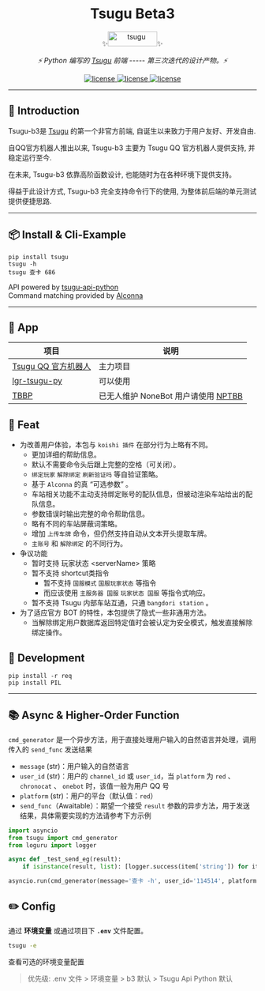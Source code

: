 


<div align="center">


<h1 align="center"> Tsugu Beta3 </h1>


<div align="center">

</div>

✨<img src="./logo.jpg" width="100" width="30" height="30" alt="tsugu"/>✨




_⚡️ Python 编写的 [Tsugu](https://github.com/Yamamoto-2/tsugu-bangdream-bot?tab=readme-ov-file) 前端 ----- 第三次迭代的设计产物。⚡️_



</div>

<p align="center">
<a href="https://github.com/Yamamoto-2/tsugu-bangdream-bot">
    <img src="https://img.shields.io/badge/tsugubangdream bot - api-yellow" alt="license">
  </a>

<a href="https://github.com/kumoSleeping/tsugu-python-frontend?tab=MIT-1-ov-file">
    <img src="https://img.shields.io/github/license/kumoSleeping/tsugu-python-frontend" alt="license">
  </a>
<a href="https://pypi.org/project/tsugu/">
    <img src="https://img.shields.io/pypi/v/tsugu.svg" alt="license">
  </a>
</p>

---

## 📜 Introduction

Tsugu-b3是 [Tsugu](https://github.com/Yamamoto-2/tsugu-bangdream-bot?tab=readme-ov-file) 的第一个非官方前端, 自诞生以来致力于用户友好、开发自由.

自QQ官方机器人推出以来, Tsugu-b3 主要为 Tsugu QQ 官方机器人提供支持, 并稳定运行至今.
 
在未来, Tsugu-b3 依靠高阶函数设计, 也能随时为在各种环境下提供支持。

得益于此设计方式, Tsugu-b3 完全支持命令行下的使用, 为整体前后端的单元测试提供便捷思路.

---

## 📦 Install & Cli-Example

```shell
pip install tsugu
tsugu -h
tsugu 查卡 686
```

API powered by  <a href="https://github.com/WindowsSov8forUs/tsugu-api-python?tab=readme-ov-file">tsugu-api-python</a>    
Command matching provided by <a href="https://github.com/ArcletProject/Alconna">Alconna</a>    

***

## 🚗 App
| 项目 | 说明 |
| --- | --- |
| [Tsugu QQ 官方机器人](https://github.com/kumoSleeping/tsugu-qq-open-platform-bot) | 主力项目 |
|[lgr-tsugu-py](https://github.com/kumoSleeping/lgr-tsugu-py) | 可以使用 |
| [TBBP](https://github.com/zhaomaoniu/tsugu-bangdream-bot-py) | 已无人维护 NoneBot 用户请使用 [NPTBB](https://github.com/WindowsSov8forUs/nonebot-plugin-tsugu-bangdream-bot) |


## 📜 Feat

- 为改善用户体验，本包与 `koishi 插件` 在部分行为上略有不同。
  - 更加详细的帮助信息。
  - 默认不需要命令头后跟上完整的空格（可关闭）。
  - `绑定玩家` `解除绑定` `刷新验证吗` 等自验证策略。
  - 基于 `Alconna` 的真 “可选参数” 。
  - 车站相关功能不主动支持绑定账号的配队信息，但被动渲染车站给出的配队信息。
  - 参数错误时输出完整的命令帮助信息。
  - 略有不同的车站屏蔽词策略。
  - 增加 `上传车牌` 命令，但仍然支持自动从文本开头提取车牌。
  - `主账号` 和 `解除绑定` 的不同行为。
- 争议功能
  - 暂时支持 玩家状态 \<serverName\> 策略
  - 暂不支持 shortcut类指令
    - 暂不支持 `国服模式` `国服玩家状态` 等指令
    - 而应该使用 `主服务器 国服` `玩家状态 国服` 等指令式响应。
  - 暂不支持 Tsugu 内部车站互通，只通 `bangdori station` 。
- 为了适应官方 BOT 的特性，本包提供了隐式一些非通用方法。
  - 当解除绑定用户数据库返回特定值时会被认定为安全模式，触发直接解除绑定操作。

## 🔧 Development

```shell
pip install -r req
pip install PIL
```

---

## 📚 Async & Higher-Order Function
`cmd_generator` 是一个异步方法，用于直接处理用户输入的自然语言并处理，调用传入的 `send_func` 发送结果
- `message` (str)：用户输入的自然语言
- `user_id` (str)：用户的 `channel_id` 或 `user_id`，当 `platform` 为 `red` 、 `chronocat` 、 `onebot` 时，该值一般为用户 QQ 号
- `platform` (str)：用户的平台（默认值：`red`）
- `send_func`（Awaitable）：期望一个接受 `result` 参数的异步方法，用于发送结果，具体需要实现的方法请参考下方示例


```python
import asyncio
from tsugu import cmd_generator
from loguru import logger

async def _test_send_eg(result):
    if isinstance(result, list): [logger.success(item['string']) for item in result if item["type"] == "string"]

asyncio.run(cmd_generator(message='查卡 -h', user_id='114514', platform='satori',send_func=_test_send_eg))


```

## ✏️ Config

通过 **环境变量** 或通过项目下 **`.env`** 文件配置。

```zsh
tsugu -e
```
查看可选的环境变量配置
> 优先级: .env 文件 > 环境变量 > b3 默认 > Tsugu Api Python 默认